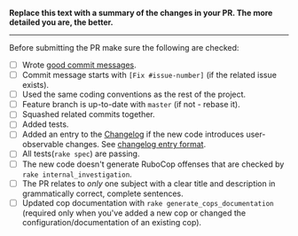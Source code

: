 **Replace this text with a summary of the changes in your PR.
The more detailed you are, the better.**

-----------------

Before submitting the PR make sure the following are checked:

* [ ] Wrote [good commit messages][1].
* [ ] Commit message starts with `[Fix #issue-number]` (if the related issue exists).
* [ ] Used the same coding conventions as the rest of the project.
* [ ] Feature branch is up-to-date with `master` (if not - rebase it).
* [ ] Squashed related commits together.
* [ ] Added tests.
* [ ] Added an entry to the [Changelog](../blob/master/CHANGELOG.md) if the new code introduces user-observable changes. See [changelog entry format](../blob/master/CONTRIBUTING.md#changelog-entry-format).
* [ ] All tests(`rake spec`) are passing.
* [ ] The new code doesn't generate RuboCop offenses that are checked by `rake internal_investigation`.
* [ ] The PR relates to *only* one subject with a clear title
  and description in grammatically correct, complete sentences.
* [ ] Updated cop documentation with `rake generate_cops_documentation` (required only when you've added a new cop or changed the configuration/documentation of an existing cop).

[1]: http://chris.beams.io/posts/git-commit/
